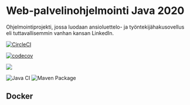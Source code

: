 # Web-palvelinohjelmointi Java 2020

Ohjelmointiprojekti, jossa luodaan ansioluettelo- ja työntekijähakusovellus eli tuttavallisemmin vanhan kansan LinkedIn.

[![CircleCI](https://circleci.com/gh/it-innoo/linkedin.svg?style=svg)](https://circleci.com/gh/it-innoo/linkedin)



[![codecov](https://codecov.io/gh/it-innoo/linkedin/branch/master/graph/badge.svg)](https://codecov.io/gh/it-innoo/linkedin)

<a href="https://codeclimate.com/github/it-innoo/linkedin/maintainability"><img src="https://api.codeclimate.com/v1/badges/ed133446a76af6d4dc6c/maintainability" /></a>

![Java CI](https://github.com/it-innoo/linkedin/workflows/Java%20CI/badge.svg)
![Maven Package](https://github.com/it-innoo/linkedin/workflows/Maven%20Package/badge.svg)

## Docker

